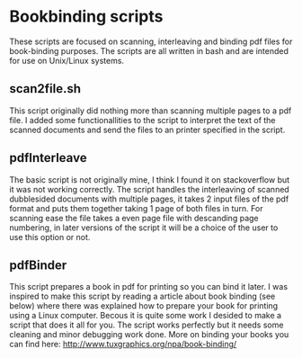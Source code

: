 # Bookbinding scripts
These scripts are focused on scanning, interleaving and binding pdf files for book-binding purposes. The scripts are all written in bash and are intended for use on Unix/Linux systems.

## scan2file.sh
This script originally did nothing more than scanning multiple pages to a pdf file. 
I added some functionallities to the script to interpret the text of the scanned documents and
send the files to an printer specified in the script.

## pdfInterleave
The basic script is not originally mine, I think I found it on stackoverflow but it was not working correctly. 
The script handles the interleaving of scanned dubblesided documents with multiple pages, it takes 2 input files of the pdf format and puts them together taking 1 page of both files in turn.
For scanning ease the file takes a even page file with descanding page numbering, in later versions of the script it will be a choice of the user to use this option or not.

## pdfBinder
This script prepares a book in pdf for printing so you can bind it later. I was inspired to make this script by reading a article about book binding (see below) where there was explained how to prepare your book for printing using a Linux computer. Becous it is quite some work I desided to make a script that does it all for you. The script works perfectly but it needs some cleaning and minor debugging work done. 
More on binding your books you can find here: http://www.tuxgraphics.org/npa/book-binding/

